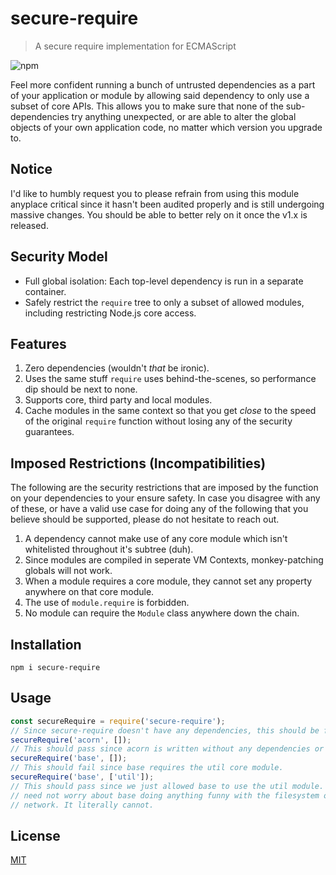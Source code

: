 # secure-require

> A secure require implementation for ECMAScript

![npm](https://img.shields.io/npm/v/secure-require.svg)

Feel more confident running a bunch of untrusted dependencies as a part of your
application or module by allowing said dependency to only use a subset of core
APIs. This allows you to make sure that none of the sub-dependencies try
anything unexpected, or are able to alter the global objects of your own application
code, no matter which version you upgrade to.

## Notice

I'd like to humbly request you to please refrain from using this module anyplace critical since it hasn't been audited properly and is still undergoing massive changes. You should be able to better rely on it once the v1.x is released.

## Security Model

* Full global isolation: Each top-level dependency is run in a separate container.
* Safely restrict the `require` tree to only a subset of allowed modules, including restricting Node.js core access.

## Features

1. Zero dependencies (wouldn't _that_ be ironic).
2. Uses the same stuff `require` uses behind-the-scenes, so performance dip should be next to none.
3. Supports core, third party and local modules.
4. Cache modules in the same context so that you get *close* to the speed of the original `require` function without losing any of the security guarantees.

## Imposed Restrictions (Incompatibilities)

The following are the security restrictions that are imposed by the function on your dependencies to your ensure safety. In case you disagree with any of these, or have a valid use case for doing any of the following that you believe should be supported, please do not hesitate to reach out.

1. A dependency cannot make use of any core module which isn't whitelisted throughout it's subtree (duh).
2. Since modules are compiled in seperate VM Contexts, monkey-patching globals will not work.
3. When a module requires a core module, they cannot set any property anywhere on that core module.
4. The use of `module.require` is forbidden.
5. No module can require the `Module` class anywhere down the chain.

## Installation

```
npm i secure-require
```

## Usage

```js
const secureRequire = require('secure-require');
// Since secure-require doesn't have any dependencies, this should be fine.
secureRequire('acorn', []);
// This should pass since acorn is written without any dependencies or core modules.
secureRequire('base', []);
// This should fail since base requires the util core module.
secureRequire('base', ['util']);
// This should pass since we just allowed base to use the util module. Now, we
// need not worry about base doing anything funny with the filesystem or the
// network. It literally cannot.
```

## License

[MIT](./LICENSE)
